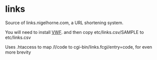# links
Source of links.nigelhorne.com, a URL shortening system.

You will need to install [VWF](https://github.com/nigelhorne/vwf.git).
and then copy etc/links.csv/SAMPLE to etc/links.csv

Uses .htaccess to map /l/code to cgi-bin/links.fcgi/entry=code, for even more brevity
